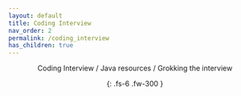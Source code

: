 ```yaml
---
layout: default
title: Coding Interview
nav_order: 2
permalink: /coding_interview
has_children: true
---
```

<div align="center" markdown="1">
Coding Interview / Java resources / Grokking the interview

{: .fs-6 .fw-300 }
</div>